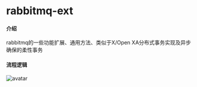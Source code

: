 # rabbitmq-ext

#### 介绍
rabbitmq的一些功能扩展、通用方法、类似于X/Open XA分布式事务实现及异步确保的柔性事务
#### 流程逻辑
![avatar](/doc/flow2.jpg)




